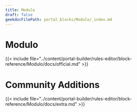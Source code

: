 ```yaml
---
title: Modulo
draft: false
geekdocFilePath: portal_blocks/Modulo/_index.md
---
```

# Modulo
{{< include file="../content/portal-builder/rules-editor/block-reference/Modulo/docs/official.md" >}}

# Community Additions

{{< include file="../content/portal-builder/rules-editor/block-reference/Modulo/docs/extra.md" >}}